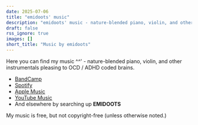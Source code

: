 ```yaml
---
date: 2025-07-06
title: "emidoots' music"
description: "emidoots' music - nature-blended piano, violin, and other instrumentals pleasing to OCD / ADHD coded brains."
draft: false
rss_ignore: true
images: []
short_title: "Music by emidoots"
---
```


Here you can find my music ^^' - nature-blended piano, violin, and other instrumentals pleasing to OCD / ADHD coded brains.

* [BandCamp](https://emidoots.bandcamp.com/)
* [Spotify](https://open.spotify.com/artist/5Ft1rtg8yLUQfmz8TWye3l)
* [Apple Music](https://music.apple.com/us/artist/emidoots/1824773317)
* [YouTube Music](https://www.youtube.com/channel/UCGb_dKlk-HrPbIvAy3IXAFw)
* And elsewhere by searching up **EMIDOOTS**

My music is free, but not copyright-free (unless otherwise noted.)
